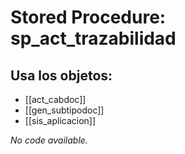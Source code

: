 # Stored Procedure: sp_act_trazabilidad

## Usa los objetos:
- [[act_cabdoc]]
- [[gen_subtipodoc]]
- [[sis_aplicacion]]

*No code available.*
